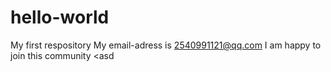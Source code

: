 # hello-world
My first respository
My email-adress is 2540991121@qq.com
I am happy to join this community
<asd
